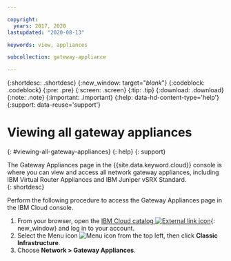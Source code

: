 ```yaml
---

copyright:
  years: 2017, 2020
lastupdated: "2020-08-13"

keywords: view, appliances

subcollection: gateway-appliance

---
```


{:shortdesc: .shortdesc}
{:new_window: target="_blank_"}
{:codeblock: .codeblock}
{:pre: .pre}
{:screen: .screen}
{:tip: .tip}
{:download: .download}
{:note: .note}
{:important: .important}
{:help: data-hd-content-type='help'}
{:support: data-reuse='support'}

# Viewing all gateway appliances
{: #viewing-all-gateway-appliances}
{: help}
{: support}

The Gateway Appliances page in the {{site.data.keyword.cloud}} console is where you can view and access all network gateway appliances, including IBM Virtual Router Appliances and IBM Juniper vSRX Standard.  
{: shortdesc}

Perform the following procedure to access the Gateway Appliances page in the IBM Cloud console.

1. From your browser, open the [IBM Cloud catalog ![External link icon](../../icons/launch-glyph.svg "External link icon")](https://cloud.ibm.com){: new_window} and log in to your account.
2. Select the Menu icon ![Menu icon](../../icons/icon_hamburger.svg) from the top left, then click **Classic Infrastructure**.
3. Choose **Network > Gateway Appliances**.
